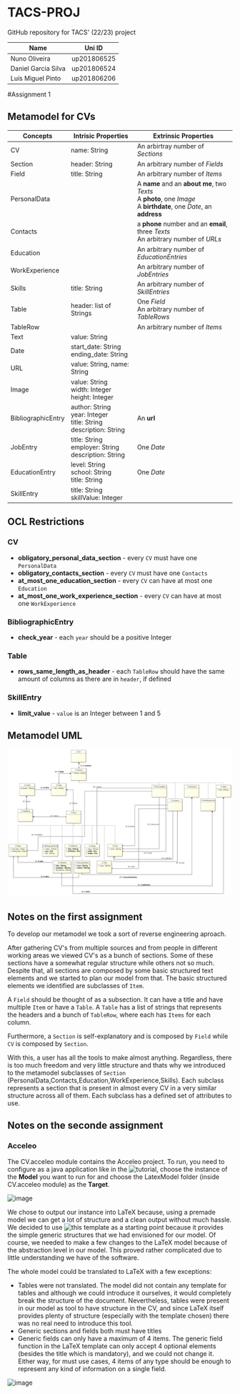# TACS-PROJ

GitHub repository for TACS' (22/23) project

|Name|Uni ID|
|----|------|
|Nuno Oliveira|up201806525|
|Daniel Garcia Silva|up201806524|
|Luís Miguel Pinto|up201806206|

#Assignment 1

## Metamodel for CVs

Concepts|Intrisic Properties|Extrinsic Properties
-|-|-
CV | name: String | An arbirtray number of *Sections*  
Section | header: String | An arbitrary number of *Fields*
Field | title: String | An arbitrary number of *Items*
PersonalData | | A **name** and an **about me**, two *Texts* <br> A **photo**, one *Image* <br> A **birthdate**, one *Date*, an **address**
Contacts | | a **phone** number and an **email**, three *Texts* <br> An arbitrary number of *URLs*
Education | | An arbitrary number of *EducationEntries*
WorkExperience | | An arbitrary number of *JobEntries*
Skills | title: String | An arbitrary number of *SkillEntries*
Table | header: list of Strings | One *Field* <br> An arbitrary number of *TableRows*
TableRow | | An arbitrary number of *Items*
Text | value: String |
Date | start_date: String <br> ending_date: String |
URL | value: String, name: String|
Image | value: String <br> width: Integer <br> height: Integer |
BibliographicEntry | author: String <br> year: Integer <br> title: String <br> description: String | An **url**|
JobEntry | title: String <br> employer: String <br> description: String | One *Date*
EducationEntry | level: String <br> school: String <br> title: String | One *Date*
SkillEntry | title: String <br> skillValue: Integer |

## OCL Restrictions

### CV

- **obligatory_personal_data_section** - every ``CV`` must have one ``PersonalData``
- **obligatory_contacts_section** - every ``CV`` must have one ``Contacts``
- **at_most_one_education_section** - every ``CV`` can have at most one ``Education``
- **at_most_one_work_experience_section** - every ``CV`` can have at most one ``WorkExperience``

### BibliographicEntry

- **check_year** - each ``year`` should be a positive Integer

### Table

- **rows_same_length_as_header** - each ``TableRow`` should have the same amount of columns as there are in ``header``, if defined

### SkillEntry

- **limit_value** - ``value`` is an Integer between 1 and 5

## Metamodel UML
![metamodel](img/metamodel_a1.jpg)

## Notes on the first assignment

To develop our metamodel we took a sort of reverse engineering aproach. 

After gathering CV's from multiple sources and from people in different working areas we viewed CV's as a bunch of sections. Some of these sections have a somewhat regular structure while others not so much. Despite that, all sections are composed by some basic structured text elements and we started to plan our model from that. The basic structured elements we identified are subclasses of ``Item``.

A ``Field`` should be thought of as a subsection. It can have a title and have multiple ``Item`` or have a ``Table``. A ``Table`` has a list of strings that represents the headers and a bunch of ``TableRow``, where each has ``Items`` for each column.

Furthermore, a ``Section`` is self-explanatory and is composed by ``Field`` while ``CV`` is composed by ``Section``. 

With this, a user has all the tools to make almost anything. Regardless, there is too much freedom and very little structure and thats why we introduced to the metamodel subclasses of ``Section`` (PersonalData,Contacts,Education,WorkExperience,Skills). Each subclass represents a section that is present in almost every CV in a very similar structure across all of them. Each subclass has a defined set of attributes to use.

## Notes on the seconde assignment

### Acceleo
The CV.acceleo module contains the Acceleo project. To run, you need to configure as a java application like in the ![tutorial](https://wiki.eclipse.org/Acceleo/Getting_Started), choose the instance of the **Model** you want to run for and choose the LatexModel folder (inside CV.acceleo module) as the **Target**.

![image](https://user-images.githubusercontent.com/50016564/210088399-7008f634-bb1f-4afe-acf7-e4f4d4929f68.png)

We chose to output our instance into LaTeX because, using a premade model we can get a lot of structure and a clean output without much hassle. We decided to use ![this](https://www.overleaf.com/latex/templates/lean-latex-resume/sjbtgfrzjkdw) template as a starting point because it provides the simple generic structures that we had envisioned for our model.
Of course, we needed to make a few changes to the LaTeX model because of the abstraction level in our model. This proved rather complicated due to little understanding we have of the software.

The whole model could be translated to LaTeX with a few exceptions:
- Tables were not translated. The model did not contain any template for tables and although we could introduce it ourselves, it would completely break the structure of the document. Nevertheless, tables were present in our model as tool to have structure in the CV, and since LaTeX itself provides plenty of structure (especially with the template chosen) there was no real need to introduce this tool.
- Generic sections and fields both must have titles
- Generic fields can only have a maximum of 4 items. The generic field function in the LaTeX template can only accept 4 optional elements (besides the title which is mandatory), and we could not change it. Either way, for must use cases, 4 items of any type should be enough to represent any kind of information on a single field.

![image](https://user-images.githubusercontent.com/50016564/210089436-a1ddf3f2-2add-454a-9f80-0f030023290d.png)
